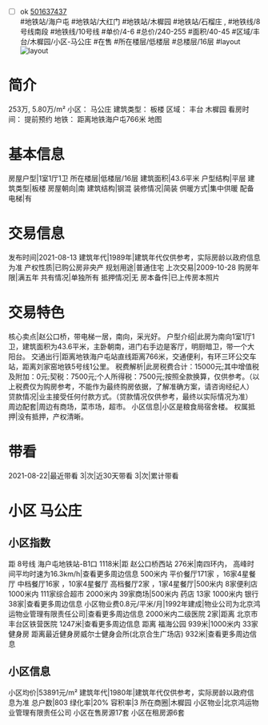 - [ ] ok [501637437](https://bj.5i5j.com/ershoufang/501637437.html)  
 #地铁站/海户屯 #地铁站/大红门 #地铁站/木樨园 #地铁站/石榴庄 ,  #地铁线/8号线南段 #地铁线/10号线
#单价/4-6 #总价/240-255 #面积/40-45   #区域/丰台/木樨园/小区-马公庄 #在售 #所在楼层/低楼层 #总楼层/16层 #layout 
![layout](http://image2a.5i5j.com/bdir/layout/b9d482dd51f7442ea2dadda4cd638cdc.jpg_P5.jpg) 
# 简介 
 253万,  5.80万/m² 
小区： 马公庄
建筑类型： 板楼
区域： 丰台 木樨园
看房时间： 提前预约
地铁： 距离地铁海户屯766米 地图
# 基本信息 
 房屋户型|1室1厅1卫
所在楼层|低楼层/16层
建筑面积|43.6平米
户型结构|平层
建筑类型|板楼
房屋朝向|南
建筑结构|钢混
装修情况|简装
供暖方式|集中供暖
配备电梯|有
# 交易信息 
 发布时间|2021-08-13
建筑年代|1989年|建筑年代仅供参考，实际房龄以政府信息为准
产权性质|已购公房非央产
规划用途|普通住宅
上次交易|2009-10-28
购房年限|满五年
共有情况|单独所有
抵押情况|无
房本备件|已上传房本照片
# 交易特色 
 核心卖点|赵公口桥，带电梯一居，南向，采光好。
户型介绍|此房为南向1室1厅1卫，建筑面积为43.6平米，主卧朝南，进门右手边是客厅，明厨暗卫，带一个大阳台。
交通出行|距离地铁海户屯站直线距离766米，交通便利，有环三环公交车站，距离刘家窑地铁5号线1公里。
税费解析|此房税费合计：15000元;其中增值税及附加：0元;契税：7500元;个人所得税：7500元;按照全款换算，仅供参考。（以上税费仅为购房参考，不能作为最终购房依据，了解准确方案，请咨询经纪人）
贷款情况|业主接受任何付款方式。（贷款情况仅供参考，最终以实际情况为准）
周边配套|周边有商场，菜市场，超市。
小区信息|小区是粮食局宿舍楼。
权属抵押|没有抵押，产权清晰。
# 带看 
 2021-08-22|最近带看	 3|次|近30天带看	 3|次|累计带看
# 小区 马公庄
## 小区指数 
 距 8号线 海户屯地铁站-B1口 1118米|距 赵公口桥西站 276米|南四环内， 高峰时间平均时速为16.3km/h|查看更多周边信息
500米内 平价餐厅171家 ，16家4星餐厅
中档餐厅16家 ，10家4星餐厅
高档餐厅2家 ，1家4星餐厅|500米内 8家便利店
1000米内 111家综合超市
2000米内 39家商场|500米内 药店 13家
1000米内 银行 38家|查看更多周边信息
小区物业费0.8元/平米/月|1992年建成|物业公司为北京鸿运物业管理有限责任公司|查看更多周边信息
2000米内二级医院 2家|距离 北京市丰台区铁营医院  1247米|查看更多周边信息
距离 福海公园 939米|1000米内 33家 健身房
距离最近健身房威尔士健身会所(北京合生广场店) 932米|查看更多周边信息
## 小区信息 
 小区均价|53891元/m²
建筑年代|1980年|建筑年代仅供参考，实际房龄以政府信息为准
总户数|803
绿化率|20%
容积率|3
所在商圈|木樨园
小区物业|北京鸿运物业管理有限责任公司
小区在售房源17套
小区在租房源6套
